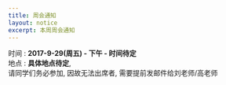 ```yaml
---
title: 周会通知
layout: notice
excerpt: 本周周会通知
---
```


时间 : **2017-9-29(周五) - 下午 - 时间待定** <br>
地点 : **具体地点待定**, <br>
请同学们务必参加, 因故无法出席者, 需要提前发邮件给刘老师/高老师
